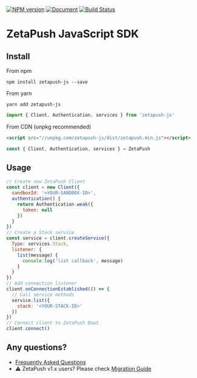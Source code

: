 [![NPM version][npm-version-image]][npm-url]
[![Document][doc-version-image]][doc-url]
[![Build Status][build-status-image]][build-status-url]

# ZetaPush JavaScript SDK

## Install

From npm

```console
npm install zetapush-js --save
```

From yarn

```console
yarn add zetapush-js
```

```js
import { Client, Authentication, services } from 'zetapush-js'
```

From CDN (unpkg recommended)

```html
<script src="//unpkg.com/zetapush-js/dist/zetapush.min.js"></script>
```

```js
const { Client, Authentication, services } = ZetaPush
```

## Usage

```js
// Create new ZetaPush Client
const client = new Client({
  sandboxId: '<YOUR-SANDBOX-ID>',
  authentication() {
    return Authentication.weak({
      token: null
    })
  }
})
// Create a Stack service
const service = client.createService({
  Type: services.Stack,
  listener: {
    list(message) {
      console.log('list callback', message)
    }
  }
})
// Add connection listener
client.onConnectionEstablished(() => {
  // Call service methods
  service.list({
    stack: '<YOUR-STACK-ID>'
  })
})
// Connect client to ZetaPush BaaS
client.connect()
```

## Any questions?

* [Frequently Asked Questions](./docs/faq.md)
* :warning: ZetaPush v1.x users? Please check [Migration Guide](./docs/migration.md)

[npm-version-image]: http://img.shields.io/npm/v/zetapush-js.svg?style=flat-square
[npm-url]: https://npmjs.org/package/zetapush-js

[doc-version-image]: http://zetapush.github.io/zetapush-js/badge.svg?t=0
[doc-url]: http://zetapush.github.io/zetapush-js/

[build-status-image]: http://img.shields.io/travis/zetapush/zetapush-js.svg?style=flat
[build-status-url]: http://travis-ci.org/zetapush/zetapush-js
